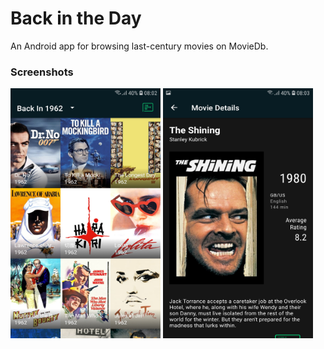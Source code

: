 # Back in the Day
An Android app for browsing last-century movies on MovieDb. 

### Screenshots
<p>
<img src="/screenshots/master_view.jpg" height="400" width="240"/>
<img src="/screenshots/detail_view.jpg" height="400" width="240"/>
</p>